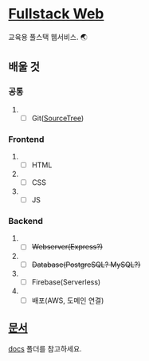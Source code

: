 # [Fullstack Web](https://github.com/qvil/fullstack-web)

교육용 풀스택 웹서비스. 🌏

## 배울 것

### 공통

1. - [ ] Git([SourceTree](https://www.sourcetreeapp.com/))

### Frontend

1. - [ ] HTML
1. - [ ] CSS
1. - [ ] JS

### Backend

1. - [ ] ~~Webserver(Express?)~~
1. - [ ] ~~Database(PostgreSQL? MySQL?)~~
1. - [ ] Firebase(Serverless)
1. - [ ] 배포(AWS, 도메인 연결)

## [문서](./docs)

[docs](./docs) 폴더를 참고하세요.

